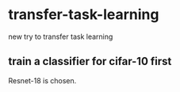 # transfer-task-learning
new try to transfer task learning

## train a classifier for cifar-10 first
Resnet-18 is chosen.
